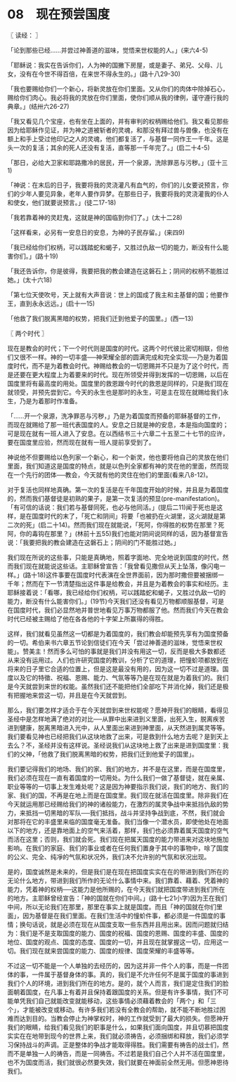 # 08　现在预尝国度



〖 读经： 〗

「论到那些已经……并尝过神善道的滋味，觉悟来世权能的人。」(来六4-5)

「耶稣说：我实在告诉你们，人为神的国撇下房屋，或是妻子、弟兄、父母、儿女，没有在今世不得百倍，在来世不得永生的。」(路十八29-30)

「我也要赐给你们一个新心，将新灵放在你们里面。又从你们的肉体中除掉石心，赐给你们肉心。我必将我的灵放在你们里面，使你们顺从我的律例，谨守遵行我的典章。」(结卅六26-27)

「我又看见几个宝座，也有坐在上面的，并有审判的权柄赐给他们。我又看见那些因为给耶稣作见证，并为神之道被斩者的灵魂，和那没有拜过兽与兽像，也没有在额上和手上受过他印记之人的灵魂，他们都复活了，与基督一同作王一千年。这是头一次的复活；其余的死人还没有复活，直等那一千年完了。」(启二十4-5)

「那日，必给大卫家和耶路撒冷的居民，开一个泉源，洗除罪恶与污秽。」(亚十三1)

「神说：在末后的日子，我要将我的灵浇灌凡有血气的，你们的儿女要说预言，你们的少年人要见异象，老年人要作异梦。在那些日子，我要将我的灵浇灌我的仆人和使女，他们就要说预言。」(徒二17-18)

「我若靠着神的灵赶鬼，这就是神的国临到你们了。」(太十二28)

「这样看来，必另有一安息日的安息，为神的子民存留。」(来四9)

「我已经给你们权柄，可以践踏蛇和蝎子，又胜过仇敌一切的能力，断没有什么能害你们。」(路十19)

「我还告诉你，你是彼得，我要把我的教会建造在这磐石上；阴间的权柄不能胜过她。」(太十六18)

「第七位天使吹号，天上就有大声音说：世上的国成了我主和主基督的国；他要作王，直到永永远远。」(启十一15)

「他救了我们脱离黑暗的权势，把我们迁到他爱子的国里。」(西一13)



〖 两个时代 〗

现在是教会的时代；下一个时代则是国度的时代。这两个时代彼比密切相联，但他们又很不一样。神的一切丰盛──神荣耀全部的圆满完成和完全实现──乃是为着国度时代，而不是为着教会时代。神赐给教会的一切恩赐并不只是为了这个时代，而是还要在更大程度上为着要来的时代。现在所领受并得到发挥的一切恩赐，以后在国度里将有最高度的用处。国度里的救恩跟今时代的救恩是同样的，只是我们现在就领受，并预先尝到它。今天的永生也是那时的永生，可是主在现在就赐给我们永生，乃是为着那时作准备。

「……开一个泉源，洗净罪恶与污秽，」乃是为着国度而预备的耶稣基督的工作，而现在就赐给了那一班代表国度的人。安息之日就是神的安息，本是指向国度的；可是现在就有一班人进入了安息。在以西结书三十六章二十五至二十七节的应许，要在国度里应验，然而现在就有一班人提前享受到了。

神说他不但要赐给以色列家一个新心，和一个新灵，他也要将他自己的灵放在他们里面，我们知道这是国度的特点，就是以色列全家都有神的灵在他的里面，然而现在一个先行的团体──教会，今天就有他的灵住在他们的里面(看来八8-12)。

对于复活也同样地真确。第一次的复活是在千年国度开始的时候，并且是为着国度的，然而我们基督徒是初熟的果子，是第一次复活的预显(pre-manifestation)。「有可信的话说：我们若与基督同死，也必与他同活。」(提后二11)闻于死也是这样，是在国度时代的末了，「死亡和阴间」将要「也被扔在火湖里，这火湖就是第二次的死」(启二十14)。然而我们现在就能说，「死阿，你得胜的权势在那里？死阿，你的毒钩在那里？」(林前十五55)我们也能对阴间说同样的话，因为基督宣告说：「我要把我的教会建造在这磐石上；阴间的门不能胜过她。」

我们现在所说的这些事，只能是真确地，照着字面地、完全地说到国度的时代，然而我们现在就能说这些话。主耶稣曾宣告：「我曾看见撒但从天上坠落，像闪电一样。」(路十18)这件事要在国度时代表演在全世界面前，因为那时撒但要被捆绑一千年；然而在下一节清楚指出这件事是给教会，并且是为着教会的事实和经历。主耶稣接着说：「看哪，我已经给你们权柄，可以践踏蛇和蝎子，又胜过仇敌一切的能力，断没有什么能害你们。」(19节)今天我们还没有看见万物都顺服基督，可是在国度时代，我们必显然地并普世地看见万事万物都服了他。然而我们今天在教会时代已经被主赐给了他在各各他的十字架上所赢得的得胜。

这样，我们就看见虽然这一切都是为着国度的，我们教会却能预先享有为国度预备的一切。希伯来书六章五节论到信徒们在今天「尝过神善道的滋味，觉悟来世权能」。赞美主！然而多么可怕的事就是我们并没有用这一切，反而是极大多数都还从来没有运用过。人们也许研究国度的教训，分析了它的道理，把憧蚧项都放到在将来的日子里它合适的位置上，但是这是最没有用的，因为这一切不过是道理。国度以及它的特徵、祝福、恩赐、能力、气氛等等乃是在现在就是为着我们的。我们是今天就尝到来世的权能。虽然我们还不能把他们全部吃下并消化掉，我们还是极有把握地来尝这一切，并且是在今天就尝到。

那么，我们要怎样才适合于在今天就尝到来世权能呢？愿神开我们的眼睛，看得见圣经中是怎样地满了绝对的对比──从罪中出来进到义里面，出死入生，脱离疾苦进到健康，脱离黑暗进入光中，从人里面出来进到神里面，从天然进到属灵等等。我们要看见神也已经把我们从这块地救了出来，可是救到什么地方去呢？是到天上去么？不，圣经并没有这样说。圣经说我们从这块地上救了出来是进到国度里：我们的父神，「他救了我们脱离黑暗的权势，把我们迁到他爱子的国里」。

我们要记得我们的地场、我们的家、我们的地方，并不是在这里，而是在国度里，我们必须在现在一直有着国度的一切用处。为什么我们一做了基督徒，就在亲属、职业等等的一切事上发生难处呢？这是因为神要指示我们说，我们的地方、我们的家、我们的国，不再是在地上而是在国度里。我们现在就活在国度里。除非我们在今天就运用那已经赐给我们的神的诸般能力，在激烈的属灵争战中来抵挡仇敌的势力，来抵挡一切黑暗的军队──我们抵挡，战斗并坚持争战到底，不然，我们就会对那将在它的丰盛里来临的国度毫无准备。我们当像一个潜水员，即使他处在地面以下的地方，还是靠地面上的空气来活着，那样，我们也必须靠着属天国度的空气而活在这里；否则，我们就会死。我们现在把属天国度的能力带进来对这块地施加影响。在我们的家庭、我们的事业或者在任何我们置身于其中的事物中，唋了国度的公义、完全、纯凈的气氛和状况外，我们决不允许别的气氛和状况出现。

是的，国度诚然是未来的，但是我们是在现在把国度实实在在的带进到我们所在的无论什么地方，带进到我们所作的无论什么事情中来。我们靠着、藉着、凭着神的能力，凭着神的权柄──这能力是他所赐的，在今天我们就把国度带进到我们所在的地方。主耶稣曾经宣告：「神的国就在你们中间。」(路十七21小字)因为王在我们中间，所以无论我们在那里，那里在事实上就是国度。而且「神的国就在你们里面」，因为基督是在我们里面。在我们生活中的憧蚧件事，都必须是一件国度的事情；换句话说，就是必须在现在从国度支取一些东西并且用出来。因而问题就归结为：我们是不是支取国度的能力、国度的祝福、国度的恩赐、国度的丰盛、国度的地位、国度的观点、国度的态度、国度的一切，并且现在就掌握这一切，应用这一切。我们现在就来尝国度的能力、国度的规律、国度荣耀的丰盛等等。

不过这一切不能是一个人单独的去经历的，因为这并非一件个人的事，而是一件团体的事，一件属于基督身体的事。真的，我们是不允许任何不是属于国度的事进到我们个人的环境，进到我们所在的地方。是的，就个人而言，我们是定住我们的脸面朝着国度，在凡事上有着并且保持着跟国度的关系。但是有许多事情，我们不可能单凭我们自己就能改变就能移动，这些事情必须藉着教会的「两个」和「三个」，才能被改变或移动。有许多我们若没有全教会的帮助，就不能不断地胜过困难而达到目的。当教会停止为神掌权时，神的工作就受到了最大的损失。但愿神开我们的眼睛，给我们看见我们的职事是什么，如果我们面向国度，并且切慕把国度实实在在地带到现今的世界上来，我们就必须祷告，必须捆绑和释放，我们必须学习保持战斗的声调。正是整体的争战才能取得得胜。我们需要有祷告的战士们，然而不是单独一人的祷告，而是一同祷告。不过若是我们自己个人并不活在国度里，也不为国度而活，我们就很必然要失效，我们就要在神面前全然无用。但愿神恩待我们。

